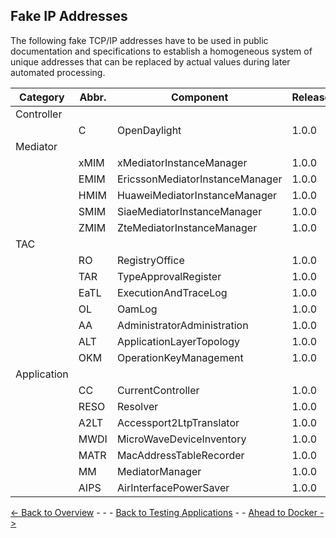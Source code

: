 ## Fake IP Addresses  
The following fake TCP/IP addresses have to be used in public documentation and specifications to establish a homogeneous system of unique addresses that can be replaced by actual values during later automated processing.  

| Category | Abbr. | Component | Release | IP | TCP |
|---|---|---|---|---|---|
| Controller |  |  |  |  |  |
|  | C | OpenDaylight | 1.0.0 | 10.118.125.157 | 8443
| Mediator |  |  |  |  |  |
|  | xMIM | xMediatorInstanceManager | 1.0.0 | 10.118.132.1 | 99999
|  | EMIM | EricssonMediatorInstanceManager | 1.0.0 | 10.118.132.2 | 99999
|  | HMIM | HuaweiMediatorInstanceManager | 1.0.0 | 10.118.132.3 | 99999
|  | SMIM | SiaeMediatorInstanceManager | 1.0.0 | 10.118.132.4 | 99999
|  | ZMIM | ZteMediatorInstanceManager | 1.0.0 | 10.118.132.5 | 99999
| TAC |  |  |  |  |  |
|  | RO | RegistryOffice | 1.0.0 | 10.118.125.157 | 1000
|  | TAR | TypeApprovalRegister | 1.0.0 | 10.118.125.157 | 1001
|  | EaTL | ExecutionAndTraceLog | 1.0.0 | 10.118.125.157 | 1002
|  | OL | OamLog | 1.0.0 | 10.118.125.157 | 1003
|  | AA | AdministratorAdministration | 1.0.0 | 10.118.125.157 | 1004
|  | ALT | ApplicationLayerTopology | 1.0.0 | 10.118.125.157 | 1005
|  | OKM | OperationKeyManagement | 1.0.0 | 10.118.125.157 | 1006
| Application |  |  |  |  |  |
|  | CC | CurrentController | 1.0.0 | 10.118.125.157 | 2000
|  | RESO | Resolver | 1.0.0 | 10.118.125.157 | 2001
|  | A2LT | Accessport2LtpTranslator  | 1.0.0 | 10.118.125.157 | 2002
|  | MWDI | MicroWaveDeviceInventory  | 1.0.0 | 10.118.125.157 | 2003
|  | MATR | MacAddressTableRecorder | 1.0.0 | 10.118.125.157 | 2004
|  | MM | MediatorManager | 1.0.0 | 10.118.125.157 | 2005
|  | AIPS | AirInterfacePowerSaver  | 1.0.0 | 10.118.125.157 | 2006


[<- Back to Overview](../Overview/Overview.md) - - - [Back to Testing Applications](../../../TestingApplications.md) - - [Ahead to Docker ->](../../Tools/Docker/ConceptsAndOverview.md)